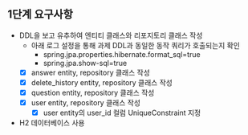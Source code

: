 
## 1단계 요구사항
- DDL을 보고 유추하여 엔티티 클래스와 리포지토리 클래스 작성
  - 아래 로그 설정을 통해 과제 DDL과 동일한 동작 쿼리가 호출되는지 확인
    - spring.jpa.properties.hibernate.format_sql=true
    - spring.jpa.show-sql=true
  - [X] answer entity, repository 클래스 작성
  - [X] delete_history entity, repository 클래스 작성
  - [X] question entity, repository 클래스 작성
  - [X] user entity, repository 클래스 작성
    - [X] user entity의 user_id 컬럼 UniqueConstraint 지정
- H2 데이터베이스 사용
